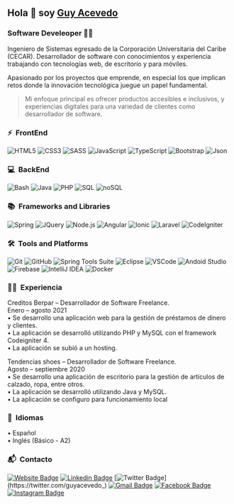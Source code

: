 ## Hola 👋 soy [Guy Acevedo](https://guyacevedo.github.io/)

### Software Develeoper 🧑‍💻

Ingeniero de Sistemas egresado de la Corporación Universitaria del Caribe (CECAR).
Desarrollador de software con conocimientos y experiencia trabajando con tecnologías web, de escritorio y para móviles.

Apasionado por los proyectos que emprende, en especial los que implican retos donde la innovación tecnológica juegue un papel fundamental.
> Mi enfoque principal es ofrecer productos accesibles e inclusivos, y experiencias digitales para una variedad de clientes como desarrollador de software.

### ⚡️ &nbsp;FrontEnd


![HTML5](https://img.shields.io/badge/-HTML5-E34F26?style=plastic&logo=html5&logoColor=white)
![CSS3](https://img.shields.io/badge/-CSS3-1572B6?style=plastic&logo=css3&logoColor=white)
![SASS](https://img.shields.io/badge/-SASS-CC6699?style=plastic&logo=sass&logoColor=white)
![JavaScript](https://img.shields.io/badge/-JavaScript-F7DF1E?style=plastic&logo=JavaScript&logoColor=black)
![TypeScript](https://img.shields.io/badge/-TypeScript-13009B?style=plastic&logo=TypeScript&logoColor=white)
![Bootstrap](https://img.shields.io/badge/Bootstrap-563D7C?style=plastic&logo=bootstrap&logoColor=white)
![Json](https://img.shields.io/badge/json-5E5C5C?style=plastic&logo=json&logoColor=white)

### 💻 &nbsp;BackEnd

![Bash](https://img.shields.io/badge/GNU%20Bash-4EAA25?style=plastic&logo=GNU%20Bash&logoColor=white)
![Java](https://img.shields.io/badge/-JAVA-F30F00?style=plastic&logo=Java&logoColor=white)
![PHP](https://img.shields.io/badge/-PHP-AF3CFF?style=plastic&logo=PHP&logoColor=white)
![SQL](https://img.shields.io/badge/-SQL-007717?style=plastic&logo=MySQL&logoColor=white)
![noSQL](https://img.shields.io/badge/-noSQL-0067C8?style=plastic&logo=MongoDB&logoColor=white)

### 📚 &nbsp;Frameworks and Libraries

![Spring](https://img.shields.io/badge/-Spring-339933?style=plastic&logo=Spring&logoColor=white)
![JQuery](https://img.shields.io/badge/-JQuery-0067C8?style=plastic&logo=JQuery&logoColor=white)
![Node.js](https://img.shields.io/badge/-Node.js-339933?style=plastic&logo=node.js&logoColor=white)
![Angular](https://img.shields.io/badge/-Angular-red?style=plastic&logo=Angular&logoColor=white)
![Ionic](https://img.shields.io/badge/-Ionic-0067C8?style=plastic&logo=Ionic&logoColor=white)
![Laravel](https://img.shields.io/badge/-Laravel-F30F00?style=plastic&logo=Laravel&logoColor=white)
![CodeIgniter](https://img.shields.io/badge/-CodeIgniter-E34F26?style=plastic&logo=CodeIgniter&logoColor=white)

### 🛠️ &nbsp;Tools and Platforms
![Git](https://img.shields.io/badge/-Git-E34F26?style=plastic&logo=Git&logoColor=white)
![GitHub](https://img.shields.io/badge/-GitHub-001930?style=plastic&logo=GitHub&logoColor=white)
![Spring Tools Suite](https://img.shields.io/badge/-SpringToolsSuite-339933?style=plastic&logo=Spring+boot&logoColor=white)
![Eclipse](https://img.shields.io/badge/-Eclipse-001930?style=plastic&logo=Eclipse&logoColor=white)
![VSCode](https://img.shields.io/badge/-VSCode-0067C8?style=plastic&logo=VisualStudioCode&logoColor=white)
![Andoid Studio](https://img.shields.io/badge/-AndoidStudio-007717?style=plastic&logo=AndroidStudio&logoColor=white)
![Firebase](https://img.shields.io/badge/-Firebase-F7DF1E?style=plastic&logo=Firebase&logoColor=black)
![IntelliJ IDEA](https://img.shields.io/badge/-IntelliJIDEA-001930?style=plastic&logo=IntelliJIDEA&logoColor=white)
![Docker](https://img.shields.io/badge/-Docker-0067C8?style=plastic&logo=Docker&logoColor=white)

### 🧑‍💻 &nbsp;Experiencia

Creditos Berpar – Desarrollador de Software Freelance.<br>
Enero – agosto 2021<br>
• Se desarrollo una aplicación web para la gestión de préstamos de dinero y clientes.<br>
• La aplicación se desarrolló utilizando PHP y MySQL con el framework Codeigniter 4.<br>
• La aplicación se subió a un hosting.

Tendencias shoes – Desarrollador de Software Freelance.<br>
Agosto – septiembre 2020<br>
• Se desarrollo una aplicación de escritorio para la gestión de artículos de calzado, ropa, entre otros.<br>
• La aplicación se desarrolló utilizando Java y MySQL.<br>
• La aplicación se configuro para funcionamiento local

### 🧐 &nbsp;Idiomas

• Español<br>
• Inglés (Básico - A2)

### 📬 &nbsp;Contacto

[![Website Badge](https://img.shields.io/badge/-https://guyacevedo.github.io-black?style=plastic&logo=InternetExplorer&logoColor=white&link=https://guyacevedo.github.io/)](https://guyacevedo.github.io/)
[![Linkedin Badge](https://img.shields.io/badge/-guyacevedo-blue?style=plastic&logo=Linkedin&logoColor=white&link=https://www.linkedin.com/in/guyacevedo/)](https://www.linkedin.com/in/guyacevedo/)
[![Twitter Badge](https://img.shields.io/badge/guyacevedo_-1DA1F2?style=plastic&logo=twitter&logoColor=white&link=https://twitter.com/guyacevedo_)](https://twitter.com/guyacevedo_)
[![Gmail Badge](https://img.shields.io/badge/-guy.acevedoa@gmail.com-c14438?style=plastic&logo=Gmail&logoColor=white&link=mailto:guy.acevedoa@gmail.com)](mailto:guy.acevedoa@gmail.com)
[![Facebook Badge](https://img.shields.io/badge/-guyacevedo-blue?style=plastic&logo=facebook&logoColor=white&link=https://www.instagram.com/guyacevedo/)](https://www.instagram.com/guyacevedo/)
[![Instagram Badge](https://img.shields.io/badge/-guyacevedo-purple?style=plastic&logo=instagram&logoColor=white&link=https://www.facebook.com/guyacevedo/)](https://www.instagram.com/guyacevedo/)
